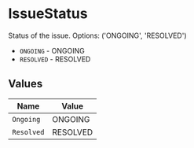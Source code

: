# IssueStatus

Status of the issue. Options: ('ONGOING', 'RESOLVED')

* `ONGOING` - ONGOING
* `RESOLVED` - RESOLVED


## Values

| Name       | Value      |
| ---------- | ---------- |
| `Ongoing`  | ONGOING    |
| `Resolved` | RESOLVED   |